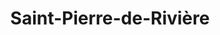 ---
title: Saint-Pierre-de-Rivière
url: /saint-pierre-de-riviere/
latitude: 42.961
longitude: 1.56
---